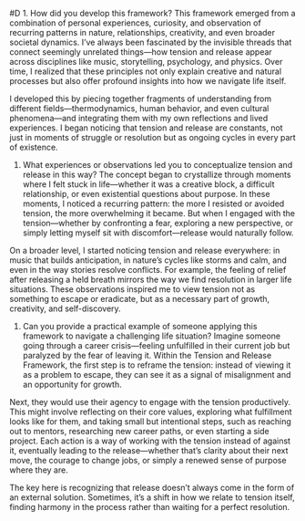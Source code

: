  #D 1. How did you develop this framework? This framework emerged from a combination of personal experiences, curiosity, and observation of recurring patterns in nature, relationships, creativity, and even broader societal dynamics. I’ve always been fascinated by the invisible threads that connect seemingly unrelated things—how tension and release appear across disciplines like music, storytelling, psychology, and physics. Over time, I realized that these principles not only explain creative and natural processes but also offer profound insights into how we navigate life itself.

I developed this by piecing together fragments of understanding from different fields—thermodynamics, human behavior, and even cultural phenomena—and integrating them with my own reflections and lived experiences. I began noticing that tension and release are constants, not just in moments of struggle or resolution but as ongoing cycles in every part of existence.

1. What experiences or observations led you to conceptualize tension and release in this way? The concept began to crystallize through moments where I felt stuck in life—whether it was a creative block, a difficult relationship, or even existential questions about purpose. In these moments, I noticed a recurring pattern: the more I resisted or avoided tension, the more overwhelming it became. But when I engaged with the tension—whether by confronting a fear, exploring a new perspective, or simply letting myself sit with discomfort—release would naturally follow.

On a broader level, I started noticing tension and release everywhere: in music that builds anticipation, in nature’s cycles like storms and calm, and even in the way stories resolve conflicts. For example, the feeling of relief after releasing a held breath mirrors the way we find resolution in larger life situations. These observations inspired me to view tension not as something to escape or eradicate, but as a necessary part of growth, creativity, and self-discovery.

1. Can you provide a practical example of someone applying this framework to navigate a challenging life situation? Imagine someone going through a career crisis—feeling unfulfilled in their current job but paralyzed by the fear of leaving it. Within the Tension and Release Framework, the first step is to reframe the tension: instead of viewing it as a problem to escape, they can see it as a signal of misalignment and an opportunity for growth.

Next, they would use their agency to engage with the tension productively. This might involve reflecting on their core values, exploring what fulfillment looks like for them, and taking small but intentional steps, such as reaching out to mentors, researching new career paths, or even starting a side project. Each action is a way of working with the tension instead of against it, eventually leading to the release—whether that’s clarity about their next move, the courage to change jobs, or simply a renewed sense of purpose where they are.

The key here is recognizing that release doesn’t always come in the form of an external solution. Sometimes, it’s a shift in how we relate to tension itself, finding harmony in the process rather than waiting for a perfect resolution.